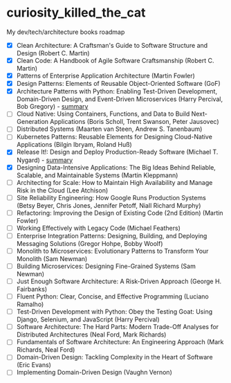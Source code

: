 # curiosity_killed_the_cat
My dev/tech/architecture books roadmap

- [x] Clean Architecture: A Craftsman's Guide to Software Structure and Design (Robert C. Martin)
- [x] Clean Code: A Handbook of Agile Software Craftsmanship (Robert C. Martin)
- [x] Patterns of Enterprise Application Architecture (Martin Fowler)
- [x] Design Patterns: Elements of Reusable Object-Oriented Software (GoF)
- [x] Architecture Patterns with Python: Enabling Test-Driven Development, Domain-Driven Design, and Event-Driven Microservices (Harry Percival, Bob Gregory) - [summary](https://github.com/ihoochie/python_arch_patterns)
- [ ] Cloud Native: Using Containers, Functions, and Data to Build Next-Generation Applications (Boris Scholl, Trent Swanson, Peter Jausovec)
- [ ] Distributed Systems (Maarten van Steen, Andrew S. Tanenbaum)
- [ ] Kubernetes Patterns: Reusable Elements for Designing Cloud-Native Applications (Bilgin Ibryam, Roland Huß)
- [x] Release It!: Design and Deploy Production-Ready Software (Michael T. Nygard) - [summary](https://github.com/ihoochie/curiosity_killed_the_cat/blob/master/summary/Release_It.md)
- [x] Designing Data-Intensive Applications: The Big Ideas Behind Reliable, Scalable, and Maintainable Systems (Martin Kleppmann)
- [ ] Architecting for Scale: How to Maintain High Availability and Manage Risk in the Cloud (Lee Atchison)
- [ ] Site Reliability Engineering: How Google Runs Production Systems (Betsy Beyer, Chris Jones, Jennifer Petoff, Niall Richard Murphy)
- [ ] Refactoring: Improving the Design of Existing Code (2nd Edition) (Martin Fowler)
- [ ] Working Effectively with Legacy Code (Michael Feathers)
- [ ] Enterprise Integration Patterns: Designing, Building, and Deploying Messaging Solutions (Gregor Hohpe, Bobby Woolf)
- [ ] Monolith to Microservices: Evolutionary Patterns to Transform Your Monolith (Sam Newman)
- [ ] Building Microservices: Designing Fine-Grained Systems (Sam Newman)
- [ ] Just Enough Software Architecture: A Risk-Driven Approach (George H. Fairbanks)
- [ ] Fluent Python: Clear, Concise, and Effective Programming (Luciano Ramalho)
- [ ] Test-Driven Development with Python: Obey the Testing Goat: Using Django, Selenium, and JavaScript (Harry Percival)
- [ ] Software Architecture: The Hard Parts: Modern Trade-Off Analyses for Distributed Architectures (Neal Ford, Mark Richards)
- [ ] Fundamentals of Software Architecture: An Engineering Approach (Mark Richards, Neal Ford)
- [ ] Domain-Driven Design: Tackling Complexity in the Heart of Software (Eric Evans)
- [ ] Implementing Domain-Driven Design (Vaughn Vernon)
